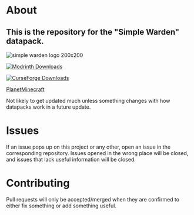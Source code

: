 # About
This is the repository for the "Simple Warden" datapack.
-
![simple warden logo 200x200](https://user-images.githubusercontent.com/95727104/174850260-71e1b436-6c8e-454c-81fa-4127f6ffe7d4.png)

[![Modrinth Downloads](https://img.shields.io/modrinth/dt/QqynE8yb?color=g&label=Modrinth&logo=modrinth&logoColor=g)](https://modrinth.com/datapack/simplewarden)

[![CurseForge Downloads](https://cf.way2muchnoise.eu/635610.svg)](https://www.curseforge.com/minecraft/texture-packs/simple-warden)

[PlanetMinecraft](https://www.planetminecraft.com/data-pack/kill-warden-advancement/)

Not likely to get updated much unless something changes with how datapacks work in a future update.

# Issues
If an issue pops up on this project or any other, open an issue in the corresponding repository.
Issues opened in the wrong place will be closed, and issues that lack useful information will be closed.
 
# Contributing
Pull requests will only be accepted/merged when they are confirmed to either fix something or add something useful.
